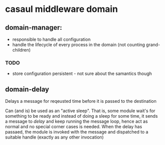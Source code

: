 
# casaul middleware domain

## domain-manager:
* responsible to handle all configuration
* handle the lifecycle of every process in the domain (not counting grand-children)

### TODO
* store configuration persistent - not sure about the samantics though



## domain-delay

Delays a message for reqeusted time before it is passed to the destination

Can (and is) be used as an "active sleep". That is, some module wait's for something to be ready and instead of doing 
a sleep for some time, it sends a message to *delay* and keep running the message loop, hence act as normal and no
special corner cases is needed. When the delay has passaed, the module is invoked with the message and dispatched to
a suitable handle (exactly as any other invocation)




